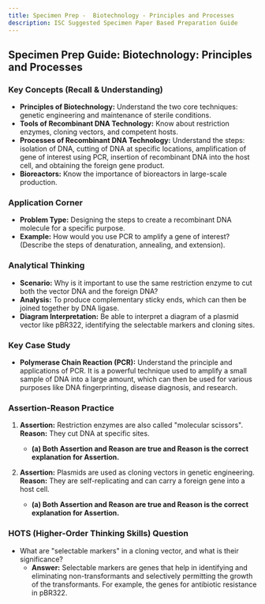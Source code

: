 ```yaml
---
title: Specimen Prep -  Biotechnology - Principles and Processes
description: ISC Suggested Specimen Paper Based Preparation Guide
---
```


## Specimen Prep Guide: Biotechnology: Principles and Processes

### Key Concepts (Recall & Understanding)

*   **Principles of Biotechnology:** Understand the two core techniques: genetic engineering and maintenance of sterile conditions.
*   **Tools of Recombinant DNA Technology:** Know about restriction enzymes, cloning vectors, and competent hosts.
*   **Processes of Recombinant DNA Technology:** Understand the steps: isolation of DNA, cutting of DNA at specific locations, amplification of gene of interest using PCR, insertion of recombinant DNA into the host cell, and obtaining the foreign gene product.
*   **Bioreactors:** Know the importance of bioreactors in large-scale production.

### Application Corner

*   **Problem Type:** Designing the steps to create a recombinant DNA molecule for a specific purpose.
*   **Example:** How would you use PCR to amplify a gene of interest? (Describe the steps of denaturation, annealing, and extension).

### Analytical Thinking

*   **Scenario:** Why is it important to use the same restriction enzyme to cut both the vector DNA and the foreign DNA?
*   **Analysis:** To produce complementary sticky ends, which can then be joined together by DNA ligase.
*   **Diagram Interpretation:** Be able to interpret a diagram of a plasmid vector like pBR322, identifying the selectable markers and cloning sites.

### Key Case Study

*   **Polymerase Chain Reaction (PCR):** Understand the principle and applications of PCR. It is a powerful technique used to amplify a small sample of DNA into a large amount, which can then be used for various purposes like DNA fingerprinting, disease diagnosis, and research.

### Assertion-Reason Practice

1.  **Assertion:** Restriction enzymes are also called "molecular scissors".
    **Reason:** They cut DNA at specific sites.
    *   **(a) Both Assertion and Reason are true and Reason is the correct explanation for Assertion.**

2.  **Assertion:** Plasmids are used as cloning vectors in genetic engineering.
    **Reason:** They are self-replicating and can carry a foreign gene into a host cell.
    *   **(a) Both Assertion and Reason are true and Reason is the correct explanation for Assertion.**

### HOTS (Higher-Order Thinking Skills) Question

*   What are "selectable markers" in a cloning vector, and what is their significance?
    *   **Answer:** Selectable markers are genes that help in identifying and eliminating non-transformants and selectively permitting the growth of the transformants. For example, the genes for antibiotic resistance in pBR322.
